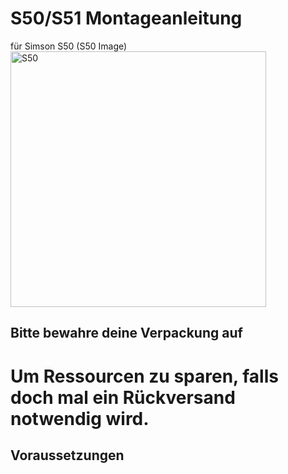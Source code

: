 # S50/S51 Montageanleitung 
für Simson S50
(S50 Image)<img width="409" alt="S50" src="https://github.com/user-attachments/assets/7feb3e42-d0e2-4046-a37e-c7a4beb3e094" />
## Bitte bewahre deine Verpackung auf
# Um Ressourcen zu sparen, falls doch mal ein Rückversand notwendig wird.
## Voraussetzungen
